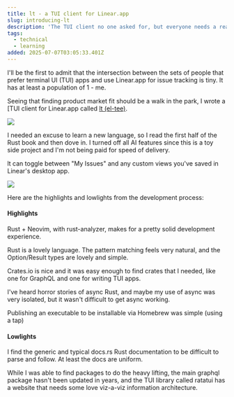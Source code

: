 ```yaml
---
title: lt - a TUI client for Linear.app
slug: introducing-lt
description: 'The TUI client no one asked for, but everyone needs a reason to learn Rust'
tags:
  - technical
  - learning
added: 2025-07-07T03:05:33.401Z
---
```


I'll be the first to admit that the intersection between the sets of people that prefer terminal UI (TUI) apps and use Linear.app for issue tracking is tiny. It has at least a population of 1 - me.

Seeing that finding product market fit should be a walk in the park, I wrote a \[TUI client for Linear.app called [lt (el-tee)](https://github.com/markmarkoh/lt).

![](</assets/2025-07-02 20.50.09.gif>)

I needed an excuse to learn a new language, so I read the first half of the Rust book and then dove in. I turned off all AI features since this is a toy side project and I'm not being paid for speed of delivery.

lt can toggle between "My Issues" and any custom views you've saved in Linear's desktop app.

![](</assets/Screenshot 2025-07-07 at 9.40.02 PM.png>)

Here are the highlights and lowlights from the development process:

#### Highlights

Rust + Neovim, with rust-analyzer, makes for a pretty solid development experience.

Rust is a lovely language. The pattern matching feels very natural, and the Option/Result types are lovely and simple.

Crates.io is nice and it was easy enough to find crates that I needed, like one for GraphQL and one for writing TUI apps.

I've heard horror stories of async Rust, and maybe my use of async was very isolated, but it wasn't difficult to get async working.

Publishing an executable to be installable via Homebrew was simple (using a tap)

#### Lowlights

I find the generic and typical docs.rs Rust documentation to be difficult to parse and follow. At least the docs are uniform.

While I was able to find packages to do the heavy lifting, the main graphql package hasn't been updated in years, and the TUI library called ratatui has a website that needs some love viz-a-viz information architecture.
